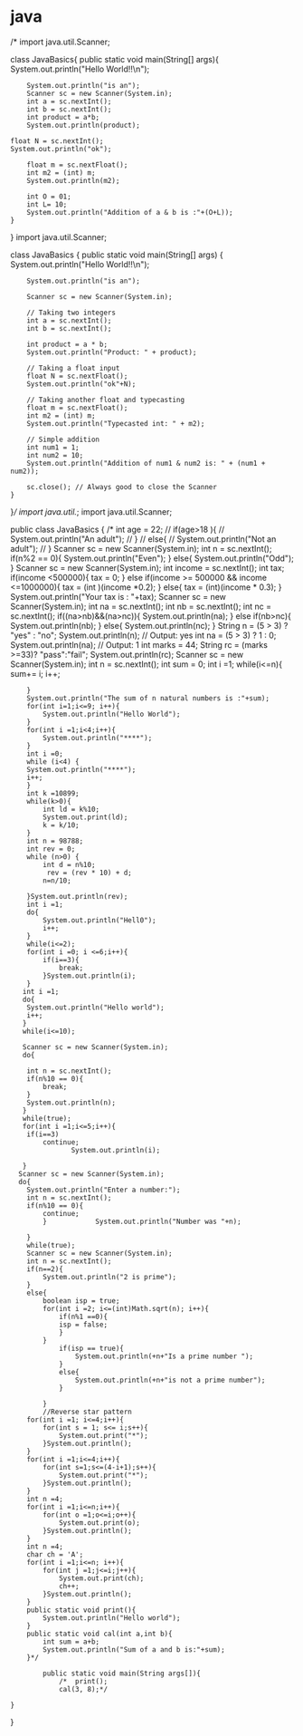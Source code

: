 # java
 /* import java.util.Scanner;

class JavaBasics{
     public static void main(String[] args){
        System.out.println("Hello World!!\n");
    

        System.out.println("is an");
        Scanner sc = new Scanner(System.in);
        int a = sc.nextInt();
        int b = sc.nextInt();
        int product = a*b;
        System.out.println(product);
    
    float N = sc.nextInt();
    System.out.println("ok");

        float m = sc.nextFloat();
        int m2 = (int) m;
        System.out.println(m2);
    
        int O = 01;
        int L= 10;
        System.out.println("Addition of a & b is :"+(O+L));
    }
}
import java.util.Scanner;

class JavaBasics {
    public static void main(String[] args) {
        System.out.println("Hello World!!\n");

        System.out.println("is an");

        Scanner sc = new Scanner(System.in);

        // Taking two integers
        int a = sc.nextInt();
        int b = sc.nextInt();

        int product = a * b;
        System.out.println("Product: " + product);

        // Taking a float input
        float N = sc.nextFloat();
        System.out.println("ok"+N);

        // Taking another float and typecasting
        float m = sc.nextFloat();
        int m2 = (int) m;
        System.out.println("Typecasted int: " + m2);

        // Simple addition
        int num1 = 1;
        int num2 = 10;
        System.out.println("Addition of num1 & num2 is: " + (num1 + num2));

        sc.close(); // Always good to close the Scanner
    }
}*/
import java.util.*;
import java.util.Scanner;

public class JavaBasics {
        /*  int age = 22;
        // if(age>18 ){
        //     System.out.println("An adult");
        // }
        // else{
        //     System.out.println("Not an adult");
        // }
            Scanner sc = new Scanner(System.in);
            int n = sc.nextInt();
            if(n%2 == 0){
                System.out.println("Even");
            }
            else{
                System.out.println("Odd");
            }
            Scanner sc = new Scanner(System.in);
            int income = sc.nextInt();
            int tax;
            if(income <500000){
                tax = 0;
            }
            else if(income >= 500000 && income <=1000000){
                tax = (int )(income *0.2);
            }
            else{
                tax = (int)(income * 0.3);
            }
            System.out.println("Your tax is : "+tax);
        Scanner sc = new Scanner(System.in);
        int na = sc.nextInt();
        int nb = sc.nextInt();
        int nc = sc.nextInt();
        if((na>nb)&&(na>nc)){
            System.out.println(na);
        }
        else if(nb>nc){
            System.out.println(nb);
        }
        else{
            System.out.println(nc);
        }
        String n = (5 > 3) ? "yes" : "no";
        System.out.println(n); // Output: yes
        int na = (5 > 3) ? 1 : 0;
        System.out.println(na); // Output: 1
        int marks = 44;
        String rc = (marks >=33)? "pass":"fail";
        System.out.println(rc);
        Scanner sc = new Scanner(System.in);
        int n = sc.nextInt();
        int sum = 0;
        int i =1;
        while(i<=n){
            sum+= i;
            i++;

        }
        System.out.println("The sum of n natural numbers is :"+sum);
        for(int i=1;i<=9; i++){
            System.out.println("Hello World");
        }
        for(int i =1;i<4;i++){
            System.out.println("****");
        }
        int i =0;
        while (i<4) {
        System.out.println("****");
        i++;
        }
        int k =10899;
        while(k>0){
            int ld = k%10;
            System.out.print(ld);
            k = k/10;
        }
        int n = 98788;
        int rev = 0;
        while (n>0) {
            int d = n%10;
             rev = (rev * 10) + d;
            n=n/10;

        }System.out.println(rev);
        int i =1;
        do{
            System.out.println("Hell0");
            i++;
        }
        while(i<=2); 
        for(int i =0; i <=6;i++){
            if(i==3){
                break;
            }System.out.println(i);
        } 
       int i =1;
       do{
        System.out.println("Hello world");
        i++;
       }
       while(i<=10);

       Scanner sc = new Scanner(System.in);
       do{
        
        int n = sc.nextInt();
        if(n%10 == 0){
            break;
        }
        System.out.println(n);
       }
       while(true);
       for(int i =1;i<=5;i++){
        if(i==3)
            continue;
                   System.out.println(i);

       }
      Scanner sc = new Scanner(System.in);
      do{
        System.out.println("Enter a number:");
        int n = sc.nextInt();
        if(n%10 == 0){
            continue;
            }            System.out.println("Number was "+n);

        }
        while(true);
        Scanner sc = new Scanner(System.in);
        int n = sc.nextInt();
        if(n==2){
            System.out.println("2 is prime");
        }
        else{
            boolean isp = true;
            for(int i =2; i<=(int)Math.sqrt(n); i++){
                if(n%1 ==0){
                isp = false;
                }
            }
                if(isp == true){
                    System.out.println(+n+"Is a prime number ");
                }
                else{
                    System.out.println(+n+"is not a prime number");
                }
            
            }
            //Reverse star pattern
        for(int i =1; i<=4;i++){
            for(int s = 1; s<= i;s++){
                System.out.print("*");
            }System.out.println();
        }
        for(int i =1;i<=4;i++){
            for(int s=1;s<=(4-i+1);s++){
                System.out.print("*");
            }System.out.println();
        }
        int n =4;
        for(int i =1;i<=n;i++){
            for(int o =1;o<=i;o++){
                System.out.print(o);
            }System.out.println();
        }
        int n =4;
        char ch = 'A';
        for(int i =1;i<=n; i++){
            for(int j =1;j<=i;j++){
                System.out.print(ch);
                ch++;
            }System.out.println();
        }
        public static void print(){
            System.out.println("Hello world");
        }
        public static void cal(int a,int b){
            int sum = a+b;
            System.out.println("Sum of a and b is:"+sum);
        }*/
        
            public static void main(String args[]){
                /*  print();
                cal(3, 8);*/

    }
}



